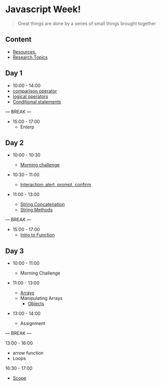 
# Javascript  Week!

> Great things are done by a series of small things brought together

  

## Content

  


- [Resources.](./resources.md)
- [Research Topics](./research-topics.md)

  

  

## Day 1

  

- 10:00 - 14:00
 - [comparison  operator](./operators.md)
 - [logical operators](./operators.md)
 - [Conditional statements](./operators.md)

— BREAK —

- 15:00 - 17:00
  - Enterp



## Day 2
 
- 10:00 - 10:30
  -  [Morning challenge](./callenge.md)
 
- 10:30 - 11:00
  - [Interaction: alert, prompt, confirm](./interaction.md)

- 11:00 - 13:00
  - [String Concatenation](./concat.md)
  - [String Methods](./stringMethods.md)

— BREAK —
- 15:00 - 17:00
  - [Intro to Function](./function.md)


## Day 3
 
- 10:00 - 11:00
  - Morning Challenge 

- 11:00 - 13:00 
    - [Arrays](./array.md)
  - Manipulating Arrays
    - [Objects](./object.md) 

- 13:00 - 14:00 
   - Assignment

— BREAK —

13:00 - 16:00 
  - arrow function 
  - Loops 

16:30 - 17:00 
   - [Scope](./scope.md) 






